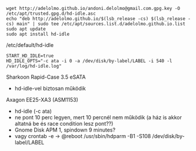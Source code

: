 ```
wget http://adelolmo.github.io/andoni.delolmo@gmail.com.gpg.key -O /etc/apt/trusted.gpg.d/hd-idle.asc
echo "deb http://adelolmo.github.io/$(lsb_release -cs) $(lsb_release -cs) main" | sudo tee /etc/apt/sources.list.d/adelolmo.github.io.list
sudo apt update
sudo apt install hd-idle
```

/etc/default/hd-idle

```
START_HD_IDLE=true
HD_IDLE_OPTS="-c ata -i 0 -a /dev/disk/by-label/LABEL -i 540 -l /var/log/hd-idle.log"
```

Sharkoon Rapid-Case 3.5 eSATA
- hd-idle-vel biztosan működik

Axagon EE25-XA3 (ASM1153)
- hd-idle (-c ata)
- ne pont 10 perc legyen, mert 10 percnél nem működik (a ház is akkor altatná be és race condition lesz pont??)
- Gnome Disk APM 1, spindown 9 minutes?
- vagy crontab -e -> @reboot /usr/sbin/hdparm -B1 -S108 /dev/disk/by-label/LABEL
